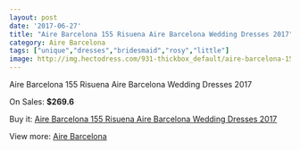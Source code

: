 ```yaml
---
layout: post
date: '2017-06-27'
title: "Aire Barcelona 155 Risuena Aire Barcelona Wedding Dresses 2017"
category: Aire Barcelona
tags: ["unique","dresses","bridesmaid","rosy","little"]
image: http://img.hectodress.com/931-thickbox_default/aire-barcelona-155-risuena-aire-barcelona-wedding-dresses-2013.jpg
---
```

Aire Barcelona 155 Risuena Aire Barcelona Wedding Dresses 2017

On Sales: **$269.6**
<a href="https://www.hectodress.com/aire-barcelona/606-aire-barcelona-155-risuena-aire-barcelona-wedding-dresses-2013.html"><amp-img layout="responsive" width="600" height="600" src="//img.hectodress.com/931-thickbox_default/aire-barcelona-155-risuena-aire-barcelona-wedding-dresses-2013.jpg" alt="Aire Barcelona 155 Risuena Aire Barcelona Wedding Dresses 2017 0" /></a>
<a href="https://www.hectodress.com/aire-barcelona/606-aire-barcelona-155-risuena-aire-barcelona-wedding-dresses-2013.html"><amp-img layout="responsive" width="600" height="600" src="//img.hectodress.com/932-thickbox_default/aire-barcelona-155-risuena-aire-barcelona-wedding-dresses-2013.jpg" alt="Aire Barcelona 155 Risuena Aire Barcelona Wedding Dresses 2017 1" /></a>

Buy it: [Aire Barcelona 155 Risuena Aire Barcelona Wedding Dresses 2017](https://www.hectodress.com/aire-barcelona/606-aire-barcelona-155-risuena-aire-barcelona-wedding-dresses-2013.html "Aire Barcelona 155 Risuena Aire Barcelona Wedding Dresses 2017")

View more: [Aire Barcelona](https://www.hectodress.com/7-aire-barcelona "Aire Barcelona")